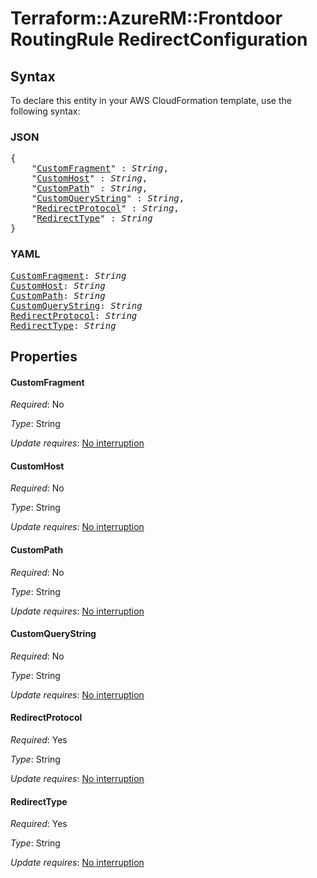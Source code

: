 # Terraform::AzureRM::Frontdoor RoutingRule RedirectConfiguration

## Syntax

To declare this entity in your AWS CloudFormation template, use the following syntax:

### JSON

<pre>
{
    "<a href="#customfragment" title="CustomFragment">CustomFragment</a>" : <i>String</i>,
    "<a href="#customhost" title="CustomHost">CustomHost</a>" : <i>String</i>,
    "<a href="#custompath" title="CustomPath">CustomPath</a>" : <i>String</i>,
    "<a href="#customquerystring" title="CustomQueryString">CustomQueryString</a>" : <i>String</i>,
    "<a href="#redirectprotocol" title="RedirectProtocol">RedirectProtocol</a>" : <i>String</i>,
    "<a href="#redirecttype" title="RedirectType">RedirectType</a>" : <i>String</i>
}
</pre>

### YAML

<pre>
<a href="#customfragment" title="CustomFragment">CustomFragment</a>: <i>String</i>
<a href="#customhost" title="CustomHost">CustomHost</a>: <i>String</i>
<a href="#custompath" title="CustomPath">CustomPath</a>: <i>String</i>
<a href="#customquerystring" title="CustomQueryString">CustomQueryString</a>: <i>String</i>
<a href="#redirectprotocol" title="RedirectProtocol">RedirectProtocol</a>: <i>String</i>
<a href="#redirecttype" title="RedirectType">RedirectType</a>: <i>String</i>
</pre>

## Properties

#### CustomFragment

_Required_: No

_Type_: String

_Update requires_: [No interruption](https://docs.aws.amazon.com/AWSCloudFormation/latest/UserGuide/using-cfn-updating-stacks-update-behaviors.html#update-no-interrupt)

#### CustomHost

_Required_: No

_Type_: String

_Update requires_: [No interruption](https://docs.aws.amazon.com/AWSCloudFormation/latest/UserGuide/using-cfn-updating-stacks-update-behaviors.html#update-no-interrupt)

#### CustomPath

_Required_: No

_Type_: String

_Update requires_: [No interruption](https://docs.aws.amazon.com/AWSCloudFormation/latest/UserGuide/using-cfn-updating-stacks-update-behaviors.html#update-no-interrupt)

#### CustomQueryString

_Required_: No

_Type_: String

_Update requires_: [No interruption](https://docs.aws.amazon.com/AWSCloudFormation/latest/UserGuide/using-cfn-updating-stacks-update-behaviors.html#update-no-interrupt)

#### RedirectProtocol

_Required_: Yes

_Type_: String

_Update requires_: [No interruption](https://docs.aws.amazon.com/AWSCloudFormation/latest/UserGuide/using-cfn-updating-stacks-update-behaviors.html#update-no-interrupt)

#### RedirectType

_Required_: Yes

_Type_: String

_Update requires_: [No interruption](https://docs.aws.amazon.com/AWSCloudFormation/latest/UserGuide/using-cfn-updating-stacks-update-behaviors.html#update-no-interrupt)


